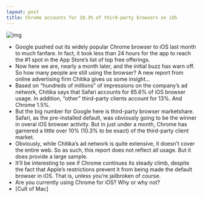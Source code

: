 ```yaml
---
layout: post
title: Chrome accounts for 10.3% of third-party browsers on iOS
---
```

![img](http://media.idownloadblog.com/wp-content/uploads/2012/07/chromeios_livetracker.jpeg)
* Google pushed out its widely popular Chrome browser to iOS last month to much fanfare. In fact, it took less than 24 hours for the app to reach the #1 spot in the App Store’s list of top free offerings.
* Now here we are, nearly a month later, and the initial buzz has warn off. So how many people are still using the browser? A new report from online advertising firm Chitika gives us some insight…
* Based on “hundreds of millions” of impressions on the company’s ad network, Chitika says that Safari accounts for 85.6% of iOS browser usage. In addition, “other” third-party clients account for 13%. And Chrome 1.5%.
* But the big number for Google here is third-party browser marketshare. Safari, as the pre-installed default, was obviously going to be the winner in overal iOS browser activity. But in just under a month, Chrome has garnered a little over 10% (10.3% to be exact) of the third-party client market.
* Obviously, while Chitika’s ad network is quite extensive, it doesn’t cover the entire web. So as such, this report does not reflect all usage. But it does provide a large sample.
* It’ll be interesting to see if Chrome continues its steady climb, despite the fact that Apple’s restrictions prevent it from being made the default browser in iOS. That is, unless you’re jailbroken of course.
* Are you currently using Chrome for iOS? Why or why not?
* [Cult of Mac]

